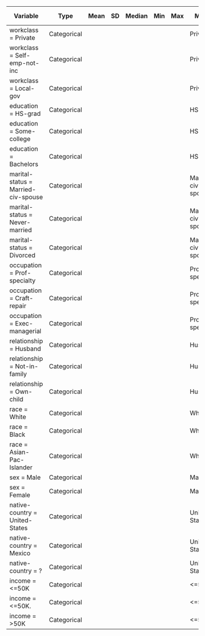 | Variable | Type | Mean | SD | Median | Min | Max | Mode | Missing (n) | Missing (%) | Count | Proportion (%) |
| --- | --- | --- | --- | --- | --- | --- | --- | --- | --- | --- | --- |
| workclass = Private | Categorical |  |  |  |  |  | Private | 963 | 2 | 33,906 | 69 |
| workclass = Self-emp-not-inc | Categorical |  |  |  |  |  | Private | 963 | 2 | 3,862 | 8 |
| workclass = Local-gov | Categorical |  |  |  |  |  | Private | 963 | 2 | 3,136 | 6 |
| education = HS-grad | Categorical |  |  |  |  |  | HS-grad | 0 | 0 | 15,784 | 32 |
| education = Some-college | Categorical |  |  |  |  |  | HS-grad | 0 | 0 | 10,878 | 22 |
| education = Bachelors | Categorical |  |  |  |  |  | HS-grad | 0 | 0 | 8,025 | 16 |
| marital-status = Married-civ-spouse | Categorical |  |  |  |  |  | Married-civ-spouse | 0 | 0 | 22,379 | 46 |
| marital-status = Never-married | Categorical |  |  |  |  |  | Married-civ-spouse | 0 | 0 | 16,117 | 33 |
| marital-status = Divorced | Categorical |  |  |  |  |  | Married-civ-spouse | 0 | 0 | 6,633 | 14 |
| occupation = Prof-specialty | Categorical |  |  |  |  |  | Prof-specialty | 966 | 2 | 6,172 | 13 |
| occupation = Craft-repair | Categorical |  |  |  |  |  | Prof-specialty | 966 | 2 | 6,112 | 13 |
| occupation = Exec-managerial | Categorical |  |  |  |  |  | Prof-specialty | 966 | 2 | 6,086 | 12 |
| relationship = Husband | Categorical |  |  |  |  |  | Husband | 0 | 0 | 19,716 | 40 |
| relationship = Not-in-family | Categorical |  |  |  |  |  | Husband | 0 | 0 | 12,583 | 26 |
| relationship = Own-child | Categorical |  |  |  |  |  | Husband | 0 | 0 | 7,581 | 16 |
| race = White | Categorical |  |  |  |  |  | White | 0 | 0 | 41,762 | 86 |
| race = Black | Categorical |  |  |  |  |  | White | 0 | 0 | 4,685 | 10 |
| race = Asian-Pac-Islander | Categorical |  |  |  |  |  | White | 0 | 0 | 1,519 | 3 |
| sex = Male | Categorical |  |  |  |  |  | Male | 0 | 0 | 32,650 | 67 |
| sex = Female | Categorical |  |  |  |  |  | Male | 0 | 0 | 16,192 | 33 |
| native-country = United-States | Categorical |  |  |  |  |  | United-States | 274 | 1 | 43,832 | 90 |
| native-country = Mexico | Categorical |  |  |  |  |  | United-States | 274 | 1 | 951 | 2 |
| native-country = ? | Categorical |  |  |  |  |  | United-States | 274 | 1 | 583 | 1 |
| income = <=50K | Categorical |  |  |  |  |  | <=50K | 0 | 0 | 24,720 | 51 |
| income = <=50K. | Categorical |  |  |  |  |  | <=50K | 0 | 0 | 12,435 | 25 |
| income = >50K | Categorical |  |  |  |  |  | <=50K | 0 | 0 | 7,841 | 16 |